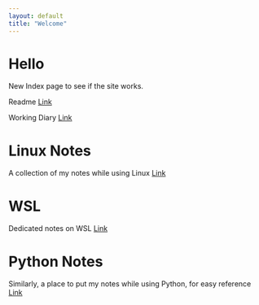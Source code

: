 ```yaml
---
layout: default
title: "Welcome"
---
```


# Hello

New Index page to see if the site works.

Readme [Link](/README.md)

Working Diary [Link](working-diary.md)

# Linux Notes 
A collection of my notes while using Linux [Link](notes/linux.md)

# WSL

Dedicated notes on WSL [Link](notes/wsl.md)
# Python Notes

Similarly, a place to put my notes while using Python, for easy reference [Link](notes/python.md)